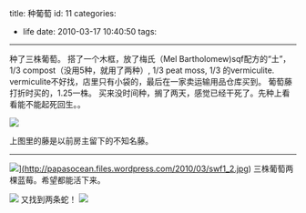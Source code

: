 title: 种葡萄
id: 11
categories:
  - life
date: 2010-03-17 10:40:50
tags:
---

种了三株葡萄。
搭了一个木框，放了梅氏（Mel Bartholomew)sqf配方的“土”，1/3 compost（没用5种，就用了两种）, 1/3 peat moss, 1/3 的vermiculite. vermiculite不好找，店里只有小袋的，最后在一家卖运输用品仓库买到。
葡萄藤打折时买的，1.25一株。
买来没时间种，搁了两天，感觉已经干死了。先种上看看能不能起死回生。。

[![](https://q1o9ng.blu.livefilestore.com/y1mQwTpAhlAj7cquFRUUImZvMkrtvwJksmcWxCrRZ_Ci9ZKe9ejYDU-oyZspFrI98M_jQ7VWYacHsp-HYogO_5kESGHCeDCttY7BMKSWsSAHexhrRfCZjrUKJu8mNzMk48H8MrWiqsYikMsoSAxKl-A2g/sqf1_1.jpg)](https://q1o9ng.blu.livefilestore.com/y1mQwTpAhlAj7cquFRUUImZvMkrtvwJksmcWxCrRZ_Ci9ZKe9ejYDU-oyZspFrI98M_jQ7VWYacHsp-HYogO_5kESGHCeDCttY7BMKSWsSAHexhrRfCZjrUKJu8mNzMk48H8MrWiqsYikMsoSAxKl-A2g/sqf1_1.jpg)

上图里的藤是以前房主留下的不知名藤。


* * *

<a href="http://papasocean.files.wordpress.com/2010/03/swf1_2.jpg?w=300" target="_blank" rel="WLPP;url=http://papasocean.files.wordpress.com/2010/03/swf1_2.jpg?w=300">![](http://papasocean.files.wordpress.com/2010/03/swf1_2.jpg?w=300)](http://papasocean.files.wordpress.com/2010/03/swf1_2.jpg)
三株葡萄两棵蓝莓。希望都能活下来。

[![](http://papasocean.files.wordpress.com/2010/03/sqf_finished.jpg?w=300)](http://papasocean.files.wordpress.com/2010/03/sqf_finished.jpg?w=300)
又找到两条蛇！
[![](http://papasocean.files.wordpress.com/2010/03/more_snakes.jpg?w=300)](http://papasocean.files.wordpress.com/2010/03/more_snakes.jpg?w=300)